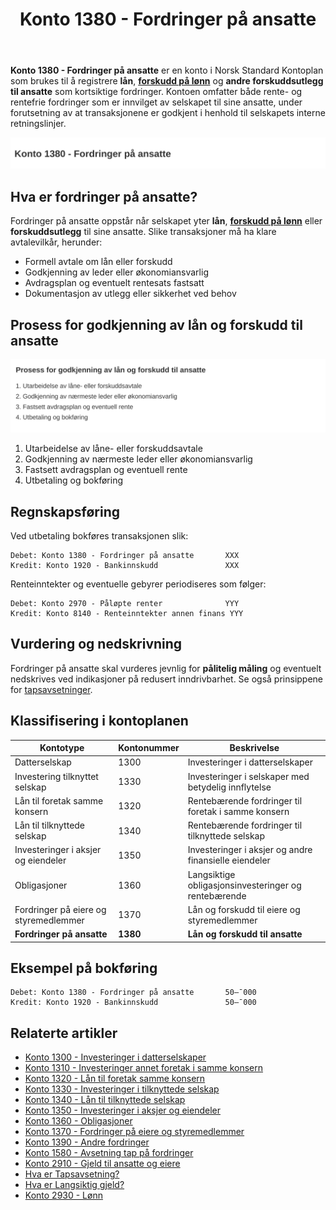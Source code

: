 ﻿---
title: "Konto 1380 - Fordringer på ansatte"
meta_title: "1380-fordringer-pa-ansatte"
meta_description: '**Konto 1380 - Fordringer på ansatte** er en konto i Norsk Standard Kontoplan som brukes til å registrere **lån**, **[forskudd på lønn](/blogs/kontoplan/29...'
slug: 1380-fordringer-pa-ansatte
type: blog
layout: pages/single
---

**Konto 1380 - Fordringer på ansatte** er en konto i Norsk Standard Kontoplan som brukes til å registrere **lån**, **[forskudd på lønn](/blogs/kontoplan/2930-lonn "Konto 2930 - Lønn")** og **andre forskuddsutlegg til ansatte** som kortsiktige fordringer. Kontoen omfatter både rente- og rentefrie fordringer som er innvilget av selskapet til sine ansatte, under forutsetning av at transaksjonene er godkjent i henhold til selskapets interne retningslinjer.

![Illustrasjon av konto 1380 fordinger på ansatte](1380-fordringer-pa-ansatte-image.svg)

## Hva er fordringer på ansatte?

Fordringer på ansatte oppstår når selskapet yter **lån**, **[forskudd på lønn](/blogs/kontoplan/2930-lonn "Konto 2930 - Lønn")** eller **forskuddsutlegg** til sine ansatte. Slike transaksjoner må ha klare avtalevilkår, herunder:

* Formell avtale om lån eller forskudd
* Godkjenning av leder eller økonomiansvarlig
* Avdragsplan og eventuelt rentesats fastsatt
* Dokumentasjon av utlegg eller sikkerhet ved behov

## Prosess for godkjenning av lån og forskudd til ansatte

![Prosess for godkjenning av lån og forskudd til ansatte](1380-prosess-godkjenning-ansatte.svg)

1. Utarbeidelse av låne- eller forskuddsavtale
2. Godkjenning av nærmeste leder eller økonomiansvarlig
3. Fastsett avdragsplan og eventuell rente
4. Utbetaling og bokføring

## Regnskapsføring

Ved utbetaling bokføres transaksjonen slik:

```plaintext
Debet: Konto 1380 - Fordringer på ansatte       XXX
Kredit: Konto 1920 - Bankinnskudd               XXX
```

Renteinntekter og eventuelle gebyrer periodiseres som følger:

```plaintext
Debet: Konto 2970 - Påløpte renter              YYY
Kredit: Konto 8140 - Renteinntekter annen finans YYY
```

## Vurdering og nedskrivning

Fordringer på ansatte skal vurderes jevnlig for **pålitelig måling** og eventuelt nedskrives ved indikasjoner på redusert inndrivbarhet. Se også prinsippene for [tapsavsetninger](/blogs/regnskap/tap-pa-fordring "Hva er Tapsavsetning? Behandling av fordringer").

## Klassifisering i kontoplanen

| Kontotype                             | Kontonummer | Beskrivelse                                      |
|---------------------------------------|-------------|--------------------------------------------------|
| Datterselskap                         | 1300        | Investeringer i datterselskaper                  |
| Investering tilknyttet selskap        | 1330        | Investeringer i selskaper med betydelig innflytelse |
| Lån til foretak samme konsern         | 1320        | Rentebærende fordringer til foretak i samme konsern |
| Lån til tilknyttede selskap           | 1340        | Rentebærende fordringer til tilknyttede selskap  |
| Investeringer i aksjer og eiendeler   | 1350        | Investeringer i aksjer og andre finansielle eiendeler |
| Obligasjoner                          | 1360        | Langsiktige obligasjonsinvesteringer og rentebærende |
| Fordringer på eiere og styremedlemmer | 1370        | Lån og forskudd til eiere og styremedlemmer      |
| **Fordringer på ansatte**             | **1380**    | **Lån og forskudd til ansatte**                  |

## Eksempel på bokføring

```plaintext
Debet: Konto 1380 - Fordringer på ansatte       50–¯000
Kredit: Konto 1920 - Bankinnskudd               50–¯000
```

## Relaterte artikler

* [Konto 1300 - Investeringer i datterselskaper](/blogs/kontoplan/1300-investeringer-i-datterselskaper "Konto 1300 - Investeringer i datterselskaper")
* [Konto 1310 - Investeringer annet foretak i samme konsern](/blogs/kontoplan/1310-investeringer-annet-foretak-i-samme-konsern "Konto 1310 - Investeringer annet foretak i samme konsern")
* [Konto 1320 - Lån til foretak samme konsern](/blogs/kontoplan/1320-lan-til-foretak-samme-konsern "Konto 1320 - Lån til foretak samme konsern")
* [Konto 1330 - Investeringer i tilknyttede selskap](/blogs/kontoplan/1330-investeringer-i-tilknyttede-selskap "Konto 1330 - Investeringer i tilknyttede selskap")
* [Konto 1340 - Lån til tilknyttede selskap](/blogs/kontoplan/1340-lan-til-tilknyttede-selskap "Konto 1340 - Lån til tilknyttede selskap")
* [Konto 1350 - Investeringer i aksjer og eiendeler](/blogs/kontoplan/1350-investeringer-i-aksjer-og-eiendeler "Konto 1350 - Investeringer i aksjer og eiendeler")
* [Konto 1360 - Obligasjoner](/blogs/kontoplan/1360-obligasjoner "Konto 1360 - Obligasjoner")
* [Konto 1370 - Fordringer på eiere og styremedlemmer](/blogs/kontoplan/1370-fordringer-pa-eiere-og-styremedlemmer "Konto 1370 - Fordringer på eiere og styremedlemmer")
* [Konto 1390 - Andre fordringer](/blogs/kontoplan/1390-andre-fordringer "Konto 1390 - Andre fordringer")
* [Konto 1580 - Avsetning tap på fordringer](/blogs/kontoplan/1580-avsetning-tap-pa-fordringer "Konto 1580 - Avsetning tap på fordringer")
* [Konto 2910 - Gjeld til ansatte og eiere](/blogs/kontoplan/2910-gjeld-til-ansatte-og-eiere "Konto 2910 - Gjeld til ansatte og eiere")
* [Hva er Tapsavsetning?](/blogs/regnskap/tap-pa-fordring "Hva er Tapsavsetning? Behandling av fordringer")
* [Hva er Langsiktig gjeld?](/blogs/regnskap/langsiktig-gjeld "Langsiktig gjeld")
* [Konto 2930 - Lønn](/blogs/kontoplan/2930-lonn "Konto 2930 - Lønn")






